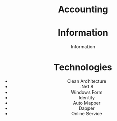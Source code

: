 <div align="center">
  
  # Accounting
  # Information
  <p>
    Information
  </p>
  
  # Technologies
  
  <p>
    <ul>
      <li>Clean Architecture</li>
      <li>.Net 8</li>
      <li>Windows Form</li>
      <li>Identity</li>
      <li>Auto Mapper</li>
      <li>Dapper</li>
      <li>Online Service</li>
    </ul>
    
  </p>
</div>
